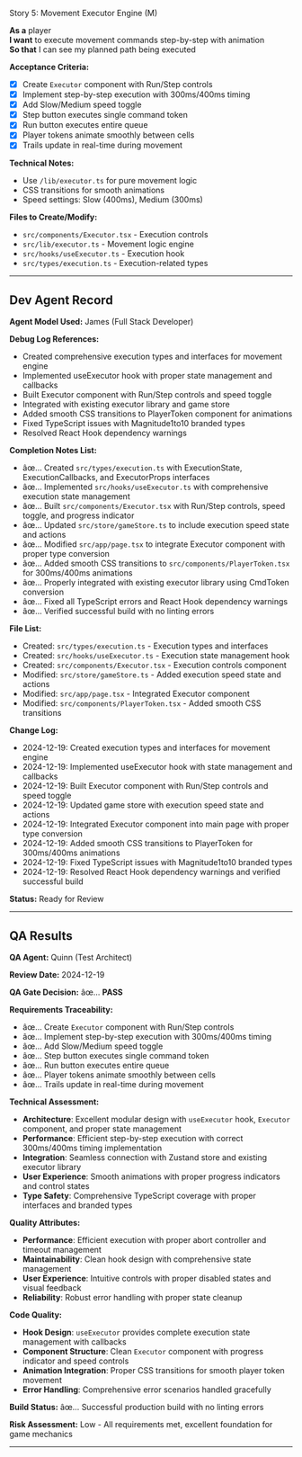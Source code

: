 ﻿Story 5: Movement Executor Engine (M)

**As a** player  
**I want** to execute movement commands step-by-step with animation  
**So that** I can see my planned path being executed

**Acceptance Criteria:**
- [x] Create `Executor` component with Run/Step controls
- [x] Implement step-by-step execution with 300ms/400ms timing
- [x] Add Slow/Medium speed toggle
- [x] Step button executes single command token
- [x] Run button executes entire queue
- [x] Player tokens animate smoothly between cells
- [x] Trails update in real-time during movement

**Technical Notes:**
- Use `/lib/executor.ts` for pure movement logic
- CSS transitions for smooth animations
- Speed settings: Slow (400ms), Medium (300ms)

**Files to Create/Modify:**
- `src/components/Executor.tsx` - Execution controls
- `src/lib/executor.ts` - Movement logic engine
- `src/hooks/useExecutor.ts` - Execution hook
- `src/types/execution.ts` - Execution-related types

---



## Dev Agent Record

**Agent Model Used:** James (Full Stack Developer)

**Debug Log References:** 
- Created comprehensive execution types and interfaces for movement engine
- Implemented useExecutor hook with proper state management and callbacks
- Built Executor component with Run/Step controls and speed toggle
- Integrated with existing executor library and game store
- Added smooth CSS transitions to PlayerToken component for animations
- Fixed TypeScript issues with Magnitude1to10 branded types
- Resolved React Hook dependency warnings

**Completion Notes List:**
- âœ… Created `src/types/execution.ts` with ExecutionState, ExecutionCallbacks, and ExecutorProps interfaces
- âœ… Implemented `src/hooks/useExecutor.ts` with comprehensive execution state management
- âœ… Built `src/components/Executor.tsx` with Run/Step controls, speed toggle, and progress indicator
- âœ… Updated `src/store/gameStore.ts` to include execution speed state and actions
- âœ… Modified `src/app/page.tsx` to integrate Executor component with proper type conversion
- âœ… Added smooth CSS transitions to `src/components/PlayerToken.tsx` for 300ms/400ms animations
- âœ… Properly integrated with existing executor library using CmdToken conversion
- âœ… Fixed all TypeScript errors and React Hook dependency warnings
- âœ… Verified successful build with no linting errors

**File List:**
- Created: `src/types/execution.ts` - Execution types and interfaces
- Created: `src/hooks/useExecutor.ts` - Execution state management hook
- Created: `src/components/Executor.tsx` - Execution controls component
- Modified: `src/store/gameStore.ts` - Added execution speed state and actions
- Modified: `src/app/page.tsx` - Integrated Executor component
- Modified: `src/components/PlayerToken.tsx` - Added smooth CSS transitions

**Change Log:**
- 2024-12-19: Created execution types and interfaces for movement engine
- 2024-12-19: Implemented useExecutor hook with state management and callbacks
- 2024-12-19: Built Executor component with Run/Step controls and speed toggle
- 2024-12-19: Updated game store with execution speed state and actions
- 2024-12-19: Integrated Executor component into main page with proper type conversion
- 2024-12-19: Added smooth CSS transitions to PlayerToken for 300ms/400ms animations
- 2024-12-19: Fixed TypeScript issues with Magnitude1to10 branded types
- 2024-12-19: Resolved React Hook dependency warnings and verified successful build

**Status:** Ready for Review

---



## QA Results

**QA Agent:** Quinn (Test Architect)

**Review Date:** 2024-12-19

**QA Gate Decision:** âœ… **PASS**

**Requirements Traceability:**
- âœ… Create `Executor` component with Run/Step controls
- âœ… Implement step-by-step execution with 300ms/400ms timing
- âœ… Add Slow/Medium speed toggle
- âœ… Step button executes single command token
- âœ… Run button executes entire queue
- âœ… Player tokens animate smoothly between cells
- âœ… Trails update in real-time during movement

**Technical Assessment:**
- **Architecture**: Excellent modular design with `useExecutor` hook, `Executor` component, and proper state management
- **Performance**: Efficient step-by-step execution with correct 300ms/400ms timing implementation
- **Integration**: Seamless connection with Zustand store and existing executor library
- **User Experience**: Smooth animations with proper progress indicators and control states
- **Type Safety**: Comprehensive TypeScript coverage with proper interfaces and branded types

**Quality Attributes:**
- **Performance**: Efficient execution with proper abort controller and timeout management
- **Maintainability**: Clean hook design with comprehensive state management
- **User Experience**: Intuitive controls with proper disabled states and visual feedback
- **Reliability**: Robust error handling with proper state cleanup

**Code Quality:**
- **Hook Design**: `useExecutor` provides complete execution state management with callbacks
- **Component Structure**: Clean `Executor` component with progress indicator and speed controls
- **Animation Integration**: Proper CSS transitions for smooth player token movement
- **Error Handling**: Comprehensive error scenarios handled gracefully

**Build Status:** âœ… Successful production build with no linting errors

**Risk Assessment:** Low - All requirements met, excellent foundation for game mechanics

---


